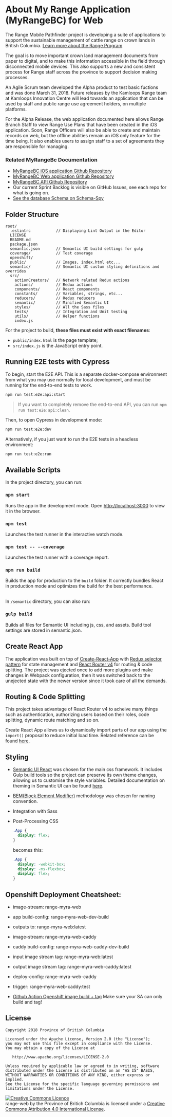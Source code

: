 # About My Range Application (MyRangeBC) for Web

The Range Mobile Pathfinder project is developing a suite of applications to support the sustainable management of cattle range on crown lands in British Columbia. [Learn more about the Range Program](https://www.for.gov.bc.ca/hra/)

The goal is to move important crown land management documents from paper to digital, and to make this information accessible in the field through disconnected mobile devices. This also supports a new and consistent process for Range staff across the province to support decision making processes.

An Agile Scrum team developed the Alpha product to test basic fuctions and was done March 31, 2018. Future releases by the Kamloops Range team at Kamloops Innovation Centre will lead towards an application that can be used by staff and public range use agreement holders, on multiple platforms.

For the Alpha Release, the web application documented here allows Range Branch Staff to view Range Use Plans that have been created in the iOS application. Soon, Range Officers will also be able to create and maintain records on web, but the offline abilities remain an iOS only feature for the time being. It also enables users to assign staff to a set of agreements they are responsible for managing.

### Related MyRangeBc Documentation

- [MyRangeBC iOS application Github Repository](https://github.com/bcgov/range-ios)
- [MyRangeBC Web application Github Repository](https://github.com/bcgov/range-web)
- [MyRangeBC API Github Repository](https://github.com/bcgov/range-api)
- Our current Sprint Backlog is visible on GitHub Issues, see each repo for what is going on.
- [See the database Schema on Schema-Spy](http://schema-spy-range-myra-dev.pathfinder.gov.bc.ca/)

## Folder Structure

```
root/
  .eslintrc           // Displaying Lint Output in the Editor
  LICENSE
  README.md
  package.json
  semantic.json       // Semantic UI build settings for gulp
  coverage/           // Test coverage
  openshift/
  public/             // Images, index.html etc...
  semantic/           // Semantic UI custum styling definitions and overrides
  src/
    actionCreators/   // Network related Redux actions
    actions/          // Redux actions
    components/       // React components
    constants/        // Variables, strings, etc...
    reducers/         // Redux reducers
    semantic/         // Minified Semantic UI
    styles/           // All the Sass files
    tests/            // Integration and Unit testing
    utils/            // Helper functions
    index.js
```

For the project to build, **these files must exist with exact filenames**:

- `public/index.html` is the page template;
- `src/index.js` is the JavaScript entry point.

## Running E2E tests with Cypress

To begin, start the E2E API. This is a separate docker-compose environment from what you may use normally for local development, and must be running for the end-to-end tests to work.

```bash
npm run test:e2e:api:start
```

> If you want to completely remove the end-to-end API, you can run `npm run test:e2e:api:clean`.

Then, to open Cypress in development mode:

```bash
npm run test:e2e:dev
```

Alternatively, if you just want to run the E2E tests in a headless environment:

```bash
npm run test:e2e:run
```

## Available Scripts

In the project directory, you can run:

### `npm start`

Runs the app in the development mode.
Open [http://localhost:3000](http://localhost:3000) to view it in the browser.

### `npm test`

Launches the test runner in the interactive watch mode.<br>

### `npm test -- --coverage`

Launches the test runner with a coverage report.<br>

### `npm run build`

Builds the app for production to the `build` folder.
It correctly bundles React in production mode and optimizes the build for the best performance.<br><br>

In `/semantic` directory, you can also run:

### `gulp build`

Builds all files for Semantic UI including js, css, and assets. Build tool settings are stored in semantic.json.

## Create React App

The application was built on top of [Create-React-App](https://github.com/facebook/create-react-app) with [Redux selector pattern](https://github.com/markerikson/react-redux-links/blob/master/redux-reducers-selectors.md#selectors) for state management and [React Router v4](https://github.com/ReactTraining/react-router) for routing & code splitting. The project was ejected once to add more plugins and make changes in Webpack configuration, then it was switched back to the unejected state with the newer version since it took care of all the demands.

## Routing & Code Splitting

This project takes advantage of React Router v4 to acheive many things such as authentication, authorizing users based on their roles, code splitting, dynamic route matching and so on.

Create React App allows us to dynamically import parts of our app using the `import()` proposal to reduce initial load time. Related reference can be found [here](https://serverless-stack.com/chapters/code-splitting-in-create-react-app.html).

## Styling

- [Semantic UI React](https://react.semantic-ui.com/usage) was chosen for the main css framework. It includes Gulp build tools so the project can preserve its own theme changes, allowing us to customise the style variables. Detailed documentation on theming in Semantic UI can be found [here](http://learnsemantic.com/developing/customizing.html).

- [BEM(Block Element Modifier)](http://getbem.com/introduction) methodology was chosen for naming convention.

- Integration with Sass

- Post-Processing CSS

  ```css
  .App {
    display: flex;
  }
  ```

  becomes this:

  ```css
  .App {
    display: -webkit-box;
    display: -ms-flexbox;
    display: flex;
  }
  ```

## Openshift Deployment Cheatsheet:

- image-stream: range-myra-web
- app build-config: range-myra-web-dev-build
- outputs to: range-myra-web:latest

- image-stream: range-myra-web-caddy
- caddy build-config: range-myra-web-caddy-dev-build
- input image stream tag: range-myra-web:latest
- output image stream tag: range-myra-web-caddy:latest

- deploy-config: range-myra-web-caddy
- trigger: range-myra-web-caddy:test

* [Github Action Openshift image build + tag](https://github.com/bcgov/range-web/blob/dev/.github/workflows/deploy-test.yml)
  Make sure your SA can only build and tag!

## License

    Copyright 2018 Province of British Columbia

    Licensed under the Apache License, Version 2.0 (the "License");
    you may not use this file except in compliance with the License.
    You may obtain a copy of the License at

       http://www.apache.org/licenses/LICENSE-2.0

    Unless required by applicable law or agreed to in writing, software
    distributed under the License is distributed on an "AS IS" BASIS,
    WITHOUT WARRANTIES OR CONDITIONS OF ANY KIND, either express or implied.
    See the License for the specific language governing permissions and
    limitations under the License.

<a rel="license" href="http://creativecommons.org/licenses/by/4.0/"><img alt="Creative Commons Licence" style="border-width:0" src="https://i.creativecommons.org/l/by/4.0/80x15.png" /></a><br /><span xmlns:dct="http://purl.org/dc/terms/" property="dct:title">range-web</span> by <span xmlns:cc="http://creativecommons.org/ns#" property="cc:attributionName">the Province of Britich Columbia</span> is licensed under a <a rel="license" href="http://creativecommons.org/licenses/by/4.0/">Creative Commons Attribution 4.0 International License</a>.
